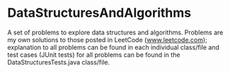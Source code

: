 # DataStructuresAndAlgorithms
A set of problems to explore data structures and algorithms. Problems are my own solutions to those posted in LeetCode (www.leetcode.com); explanation to all problems can be found in each individual class/file and test cases (JUnit tests) for all problems can be found in the DataStructuresTests.java class/file.
